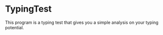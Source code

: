 # TypingTest
This program is a typing test that gives you a simple analysis on your typing potential.
